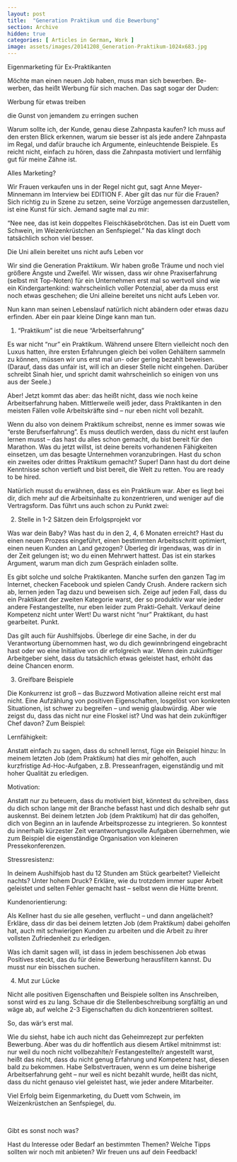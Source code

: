 ```yaml
---
layout: post
title:  "Generation Praktikum und die Bewerbung"
section: Archive
hidden: true
categories: [ Articles in German, Work ]
image: assets/images/20141208_Generation-Praktikum-1024x683.jpg
---
```



Eigenmarketing für Ex-Praktikanten

Möchte man einen neuen Job haben, muss man sich bewerben. Be-werben, das heißt Werbung für sich machen. Das sagt sogar der Duden:



Werbung für etwas treiben

die Gunst von jemandem zu erringen suchen



Warum sollte ich, der Kunde, genau diese Zahnpasta kaufen? Ich muss auf den ersten Blick erkennen, warum sie besser ist als jede andere Zahnpasta im Regal, und dafür brauche ich Argumente, einleuchtende Beispiele. Es reicht nicht, einfach zu hören, dass die Zahnpasta motiviert und lernfähig gut für meine Zähne ist.

Alles Marketing?

Wir Frauen verkaufen uns in der Regel nicht gut, sagt Anne Meyer-Minnemann im Interview bei EDITION F. Aber gilt das nur für die Frauen? Sich richtig zu in Szene zu setzen, seine Vorzüge angemessen darzustellen, ist eine Kunst für sich. Jemand sagte mal zu mir:

“Nee nee, das ist kein doppeltes Fleischkäsebrötchen. Das ist ein Duett vom Schwein, im Weizenkrüstchen an Senfspiegel.” Na das klingt doch tatsächlich schon viel besser.

Die Uni allein bereitet uns nicht aufs Leben vor

Wir sind die Generation Praktikum. Wir haben große Träume und noch viel größere Ängste und Zweifel. Wir wissen, dass wir ohne Praxiserfahrung (selbst mit Top-Noten) für ein Unternehmen erst mal so wertvoll sind wie ein Kindergartenkind: wahrscheinlich voller Potenzial, aber da muss erst noch etwas geschehen; die Uni alleine bereitet uns nicht aufs Leben vor.

Nun kann man seinen Lebenslauf natürlich nicht abändern oder etwas dazu erfinden. Aber ein paar kleine Dinge kann man tun.

1) “Praktikum” ist die neue “Arbeitserfahrung”

Es war nicht “nur” ein Praktikum. Während unsere Eltern vielleicht noch den Luxus hatten, ihre ersten Erfahrungen gleich bei vollen Gehältern sammeln zu können, müssen wir uns erst mal un- oder gering bezahlt beweisen. (Darauf, dass das unfair ist, will ich an dieser Stelle nicht eingehen. Darüber schreibt Sinah hier, und spricht damit wahrscheinlich so einigen von uns aus der Seele.)

Aber! Jetzt kommt das aber: das heißt nicht, dass wie noch keine Arbeitserfahrung haben. Mittlerweile weiß jeder, dass Praktikanten in den meisten Fällen volle Arbeitskräfte sind – nur eben nicht voll bezahlt.

Wenn du also von deinem Praktikum schreibst, nenne es immer sowas wie “erste Berufserfahrung”. Es muss deutlich werden, dass du nicht erst laufen lernen musst – das hast du alles schon gemacht, du bist bereit für den Marathon. Was du jetzt willst, ist deine bereits vorhandenen Fähigkeiten einsetzen, um das besagte Unternehmen voranzubringen. Hast du schon ein zweites oder drittes Praktikum gemacht? Super! Dann hast du dort deine Kenntnisse schon vertieft und bist bereit, die Welt zu retten. You are ready to be hired.

Natürlich musst du erwähnen, dass es ein Praktikum war. Aber es liegt bei dir, dich mehr auf die Arbeitsinhalte zu konzentrieren, und weniger auf die Vertragsform. Das führt uns auch schon zu Punkt zwei:

2) Stelle in 1-2 Sätzen dein Erfolgsprojekt vor

Was war dein Baby? Was hast du in den 2, 4, 6 Monaten erreicht? Hast du einen neuen Prozess eingeführt, einen bestimmten Arbeitsschritt optimiert, einen neuen Kunden an Land gezogen? Überleg dir irgendwas, was dir in der Zeit gelungen ist; wo du einen Mehrwert hattest. Das ist ein starkes Argument, warum man dich zum Gespräch einladen sollte.

Es gibt solche und solche Praktikanten. Manche surfen den ganzen Tag im Internet, checken Facebook und spielen Candy Crush. Andere rackern sich ab, lernen jeden Tag dazu und beweisen sich. Zeige auf jeden Fall, dass du ein Praktikant der zweiten Kategorie warst, der so produktiv war wie jeder andere Festangestellte, nur eben leider zum Prakti-Gehalt. Verkauf deine Kompetenz nicht unter Wert! Du warst nicht “nur” Praktikant, du hast gearbeitet. Punkt.

Das gilt auch für Aushilfsjobs. Überlege dir eine Sache, in der du Verantwortung übernommen hast, wo du dich gewinnbringend eingebracht hast oder wo eine Initiative von dir erfolgreich war. Wenn dein zukünftiger Arbeitgeber sieht, dass du tatsächlich etwas geleistet hast, erhöht das deine Chancen enorm.

3) Greifbare Beispiele

Die Konkurrenz ist groß – das Buzzword Motivation alleine reicht erst mal nicht. Eine Aufzählung von positiven Eigenschaften, losgelöst von konkreten Situationen, ist schwer zu begreifen – und wenig glaubwürdig. Aber wie zeigst du, dass das nicht nur eine Floskel ist? Und was hat dein zukünftiger Chef davon? Zum Beispiel:

Lernfähigkeit:

Anstatt einfach zu sagen, dass du schnell lernst, füge ein Beispiel hinzu: In meinem letzten Job (dem Praktikum) hat dies mir geholfen, auch kurzfristige Ad-Hoc-Aufgaben, z.B. Presseanfragen, eigenständig und mit hoher Qualität zu erledigen.

Motivation:

Anstatt nur zu beteuern, dass du motiviert bist, könntest du schreiben, dass du dich schon lange mit der Branche befasst hast und dich deshalb sehr gut auskennst. Bei deinem letzten Job (dem Praktikum) hat dir das geholfen, dich von Beginn an in laufende Arbeitsprozesse zu integrieren. So konntest du innerhalb kürzester Zeit verantwortungsvolle Aufgaben übernehmen, wie zum Beispiel die eigenständige Organisation von kleineren Pressekonferenzen.

Stressresistenz:

In deinem Aushilfsjob hast du 12 Stunden am Stück gearbeitet? Vielleicht nachts? Unter hohem Druck? Erkläre, wie du trotzdem immer super Arbeit geleistet und selten Fehler gemacht hast – selbst wenn die Hütte brennt.

Kundenorientierung:

Als Kellner hast du sie alle gesehen, verflucht – und dann angelächelt? Erkläre, dass dir das bei deinem letzten Job (dem Praktikum) dabei geholfen hat, auch mit schwierigen Kunden zu arbeiten und die Arbeit zu ihrer vollsten Zufriedenheit zu erledigen.

Was ich damit sagen will, ist dass in jedem beschissenen Job etwas Positives steckt, das du für deine Bewerbung herausfiltern kannst. Du musst nur ein bisschen suchen.

4) Mut zur Lücke

Nicht alle positiven Eigenschaften und Beispiele sollten ins Anschreiben, sonst wird es zu lang. Schaue dir die Stellenbeschreibung sorgfältig an und wäge ab, auf welche 2-3 Eigenschaften du dich konzentrieren solltest.

So, das wär’s erst mal.

Wie du siehst, habe ich auch nicht das Geheimrezept zur perfekten Bewerbung. Aber was du dir hoffentlich aus diesem Artikel mitnimmst ist: nur weil du noch nicht vollbezahlte/r Festangestellte/r angestellt warst, heißt das nicht, dass du nicht genug Erfahrung und Kompetenz hast, diesen bald zu bekommen. Habe Selbstvertrauen, wenn es um deine bisherige Arbeitserfahrung geht – nur weil es nicht bezahlt wurde, heißt das nicht, dass du nicht genauso viel geleistet hast, wie jeder andere Mitarbeiter.

Viel Erfolg beim Eigenmarketing, du Duett vom Schwein, im Weizenkrüstchen an Senfspiegel, du.



 

Gibt es sonst noch was?

Hast du Interesse oder Bedarf an bestimmten Themen? Welche Tipps sollten wir noch mit anbieten? Wir freuen uns auf dein Feedback!

